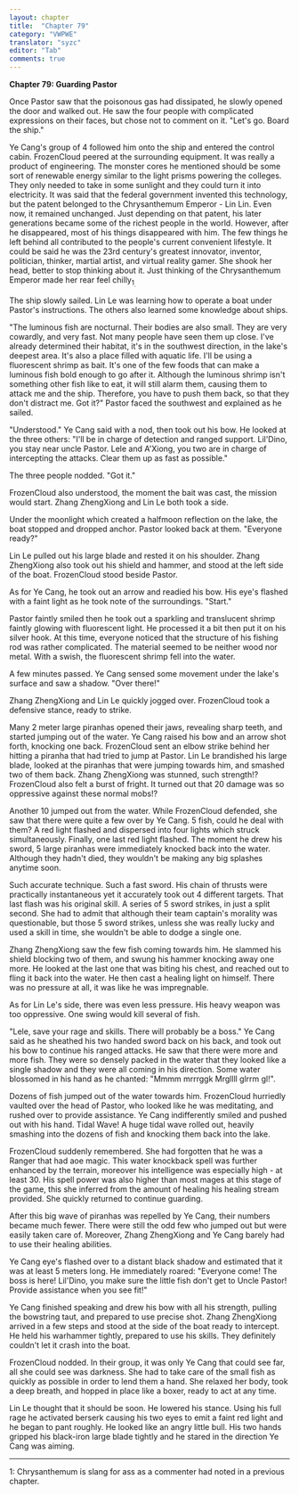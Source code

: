 ```yaml
---
layout: chapter
title:  "Chapter 79"
category: "VWPWE"
translator: "syzc"
editor: "Tab"
comments: true
---
```


**Chapter 79: Guarding Pastor**
 
Once Pastor saw that the poisonous gas had dissipated, he slowly opened the door and walked out. He saw the four people with complicated expressions on their faces, but chose not to comment on it. "Let's go. Board the ship."
 
Ye Cang's group of 4 followed him onto the ship and entered the control cabin. FrozenCloud peered at the surrounding equipment. It was really a product of engineering. The monster cores he mentioned should be some sort of renewable energy similar to the light prisms powering the colleges. They only needed to take in some sunlight and they could turn it into electricity. It was said that the federal government invented this technology, but the patent belonged to the Chrysanthemum Emperor - Lin Lin. Even now, it remained unchanged. Just depending on that patent, his later generations became some of the richest people in the world. However, after he disappeared, most of his things disappeared with him. The few things he left behind all contributed to the people's current convenient lifestyle. It could be said he was the 23rd century's greatest innovator, inventor, politician, thinker, martial artist, and virtual reality gamer. She shook her head, better to stop thinking about it. Just thinking of the Chrysanthemum Emperor made her rear feel chilly<sub name="foooter1">1<sub>.
 
The ship slowly sailed. Lin Le was learning how to operate a boat under Pastor's instructions. The others also learned some knowledge about ships.
 
"The luminous fish are nocturnal. Their bodies are also small. They are very cowardly, and very fast. Not many people have seen them up close. I've already determined their habitat, it's in the southwest direction, in the lake's deepest area. It's also a place filled with aquatic life. I'll be using a fluorescent shrimp as bait. It's one of the few foods that can make a luminous fish bold enough to go after it. Although the luminous shrimp isn't something other fish like to eat, it will still alarm them, causing them to attack me and the ship. Therefore, you have to push them back, so that they don't distract me. Got it?" Pastor faced the southwest and explained as he sailed.
 
"Understood." Ye Cang said with a nod, then took out his bow. He looked at the three others: "I'll be in charge of detection and ranged support. Lil'Dino, you stay near uncle Pastor. Lele and A'Xiong, you two are in charge of intercepting the attacks. Clear them up as fast as possible."
 
The three people nodded. "Got it."
 
FrozenCloud also understood, the moment the bait was cast, the mission would start. Zhang ZhengXiong and Lin Le both took a side.
 
Under the moonlight which created a halfmoon reflection on the lake, the boat stopped and dropped anchor. Pastor looked back at them. "Everyone ready?"
 
Lin Le pulled out his large blade and rested it on his shoulder. Zhang ZhengXiong also took out his shield and hammer, and stood at the left side of the boat. FrozenCloud stood beside Pastor.
 
As for Ye Cang, he took out an arrow and readied his bow. His eye's flashed with a faint light as he took note of the surroundings. "Start."
 
Pastor faintly smiled then he took out a sparkling and translucent shrimp faintly glowing with fluorescent light. He processed it a bit then put it on his silver hook. At this time, everyone noticed that the structure of his fishing rod was rather complicated. The material seemed to be neither wood nor metal. With a swish, the fluorescent shrimp fell into the water.
 
A few minutes passed. Ye Cang sensed some movement under the lake's surface and saw a shadow. "Over there!"
 
Zhang ZhengXiong and Lin Le quickly jogged over. FrozenCloud took a defensive stance, ready to strike.
 
Many 2 meter large piranhas opened their jaws, revealing sharp teeth, and started jumping out of the water. Ye Cang raised his bow and an arrow shot forth, knocking one back. FrozenCloud sent an elbow strike behind her hitting a piranha that had tried to jump at Pastor. Lin Le brandished his large blade, looked at the piranhas that were jumping towards him, and smashed two of them back. Zhang ZhengXiong was stunned, such strength!? FrozenCloud also felt a burst of fright. It turned out that 20 damage was so oppressive against these normal mobs!? 
 
Another 10 jumped out from the water. While FrozenCloud defended, she saw that there were quite a few over by Ye Cang. 5 fish, could he deal with them? A red light flashed and dispersed into four lights which struck simultaneously. Finally, one last red light flashed. The moment he drew his sword, 5 large piranhas were immediately knocked back into the water. Although they hadn't died, they wouldn't be making any big splashes anytime soon.
 
Such accurate technique. Such a fast sword. His chain of thrusts were practically instantaneous yet it accurately took out 4 different targets. That last flash was his original skill. A series of 5 sword strikes, in just a split second. She had to admit that although their team captain's morality was questionable, but those 5 sword strikes, unless she was really lucky and used a skill in time, she wouldn't be able to dodge a single one.
 
Zhang ZhengXiong saw the few fish coming towards him. He slammed his shield blocking two of them, and swung his hammer knocking away one more. He looked at the last one that was biting his chest, and reached out to fling it back into the water. He then cast a healing light on himself. There was no pressure at all, it was like he was impregnable.
 
As for Lin Le's side, there was even less pressure. His heavy weapon was too oppressive. One swing would kill several of fish.
 
"Lele, save your rage and skills. There will probably be a boss." Ye Cang said as he sheathed his two handed sword back on his back, and took out his bow to continue his ranged attacks. He saw that there were more and more fish. They were so densely packed in the water that they looked like a single shadow and they were all coming in his direction. Some water blossomed in his hand as he chanted: "Mmmm mrrrggk Mrgllll glrrm gl!".
 
Dozens of fish jumped out of the water towards him. FrozenCloud hurriedly vaulted over the head of Pastor, who looked like he was meditating, and rushed over to provide assistance. Ye Cang indifferently smiled and pushed out with his hand. Tidal Wave! A huge tidal wave rolled out, heavily smashing into the dozens of fish and knocking them back into the lake. 
 
FrozenCloud suddenly remembered. She had forgotten that he was a Ranger that had aoe magic. This water knockback spell was further enhanced by the terrain, moreover his intelligence was especially high - at least 30. His spell power was also higher than most mages at this stage of the game, this she inferred from the amount of healing his healing stream provided. She quickly returned to continue guarding. 
 
After this big wave of piranhas was repelled by Ye Cang, their numbers became much fewer. There were still the odd few who jumped out but were easily taken care of. Moreover, Zhang ZhengXiong and Ye Cang barely had to use their healing abilities.
 
Ye Cang eye's flashed over to a distant black shadow and estimated that it was at least 5 meters long. He immediately roared: "Everyone come! The boss is here! Lil'Dino, you make sure the little fish don't get to Uncle Pastor! Provide assistance when you see fit!"
 
Ye Cang finished speaking and drew his bow with all his strength, pulling the bowstring taut, and prepared to use precise shot. Zhang ZhengXiong arrived in a few steps and stood at the side of the boat ready to intercept. He held his warhammer tightly, prepared to use his skills. They definitely couldn't let it crash into the boat.
 
FrozenCloud nodded. In their group, it was only Ye Cang that could see far, all she could see was darkness. She had to take care of the small fish as quickly as possible in order to lend them a hand. She relaxed her body, took a deep breath, and hopped in place like a boxer, ready to act at any time.
 
Lin Le thought that it should be soon. He lowered his stance. Using his full rage he activated berserk causing his two eyes to emit a faint red light and he began to pant roughly. He looked like an angry little bull. His two hands gripped his black-iron large blade tightly and he stared in the direction Ye Cang was aiming.
 
---

<a name="footnote1">1</a>: Chrysanthemum is slang for ass as a commenter had noted in a previous chapter.